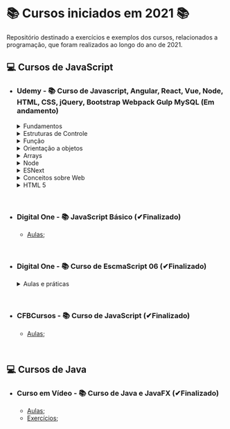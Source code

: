 # 📚 Cursos iniciados em 2021 📚

Repositório destinado a exercícios e exemplos dos cursos, relacionados a programação, que foram realizados ao longo do ano de 2021.

## **💻 Cursos de JavaScript**

- ### **Udemy - 📚 Curso de Javascript, Angular, React, Vue, Node, HTML, CSS, jQuery, Bootstrap Webpack Gulp MySQL (Em andamento)**

  <details>
  <summary> Fundamentos </summary>

  - Bloco;
  - Comentários;
  - Dados;
  - Setenças;
  - Atribuição;
  - Variáveis e constantes;
  - Arrays;
  - Funções;
  - Objeto;
  - Tipagem;
  - Destructuring;
  - Hoisting;
  - Strings;
  - Erros;
  </details>

  <details>
  <summary> Estruturas de Controle </summary>
  
  - [If 01](/JavaScript/Udemy-WebCompleto/Exercicios-JS/controle/if1.js) e [If 02](/JavaScript/Udemy-WebCompleto/Exercicios-JS/controle/if2.js);
  - [If/else 01](/JavaScript/Udemy-WebCompleto/Exercicios-JS/controle/ifElse.js) e [If/else 02](/JavaScript/Udemy-WebCompleto/Exercicios-JS/controle/ifElseIf.js);
  - [Switch](/JavaScript/Udemy-WebCompleto/Exercicios-JS/controle/switch.js);
  - [While](/JavaScript/Udemy-WebCompleto/Exercicios-JS/controle/while.js);
  - [Do while](/JavaScript/Udemy-WebCompleto/Exercicios-JS/controle/doWhile.js);
  - [For](/JavaScript/Udemy-WebCompleto/Exercicios-JS/controle/for1.js) e [For In](/JavaScript/Udemy-WebCompleto/Exercicios-JS/controle/for2.js);
  - [Break e continue](/JavaScript/Udemy-WebCompleto/Exercicios-JS/controle/breakContinue.js);
  </details>
  
  <details>
  <summary> Função </summary>

  - [Cidadão de primeira classe](/JavaScript/Udemy-WebCompleto/Exercicios-JS/funcao/cidadaoPrimeiraClasse.js);
  - [Parâmetros e Retornos são opcionais](/JavaScript/Udemy-WebCompleto/Exercicios-JS/funcao/paramsERetornosSaoOpcionais.js);
  - [Parâmetros variáveis](/JavaScript/Udemy-WebCompleto/Exercicios-JS/funcao/paramsVariaveis.js);
  - [Parâmetro padrão (Antes de depois do Ecmascript 2015)](/JavaScript/Udemy-WebCompleto/Exercicios-JS/funcao/paramsPadrao.js);
  - [This e Bind #01](/JavaScript/Udemy-WebCompleto/Exercicios-JS/funcao/thisEBind1.js) e [This e Bind #02](/JavaScript/Udemy-WebCompleto/Exercicios-JS/funcao/thisEBind2.js);
  - [Arrow function #01](/JavaScript/Udemy-WebCompleto/Exercicios-JS/funcao/arrowFunction1.js), [Arrow function #02](/JavaScript/Udemy-WebCompleto/Exercicios-JS/funcao/arrowFunction2.js) e [Arrow function #03](/JavaScript/Udemy-WebCompleto/Exercicios-JS/funcao/arrowFunction3.js);
  - [Funções anônimas](/JavaScript/Udemy-WebCompleto/Exercicios-JS/funcao/funcoesAnonimas.js);
  - [Funções Callback 01](/JavaScript/Udemy-WebCompleto/Exercicios-JS/funcao/callback1.js), [Funções Callback 02](/JavaScript/Udemy-WebCompleto/Exercicios-JS/funcao/callback2.js) e [Funções Callback 03](/JavaScript/Udemy-WebCompleto/Exercicios-JS/funcao/callback3.js);
  - [Funções Construtoras](/JavaScript/Udemy-WebCompleto/Exercicios-JS/funcao/funcaoConstrutora.js);
  - [Tipos de declaração de funções](/JavaScript/Udemy-WebCompleto/Exercicios-JS/funcao/tiposDeclaracao.js);
  - [Contexto léxico](/JavaScript/Udemy-WebCompleto/Exercicios-JS/funcao/contextoLexico.js);
  - [Closures](/JavaScript/Udemy-WebCompleto/Exercicios-JS/funcao/closure.js);
  - [Factory #01](/JavaScript/Udemy-WebCompleto/Exercicios-JS/funcao/factory1.js) e [Factory #02](/JavaScript/Udemy-WebCompleto/Exercicios-JS/funcao/factory2.js);
  - [Class vs Factory](/JavaScript/Udemy-WebCompleto/Exercicios-JS/funcao/classVsFactory.js);
  - [Desafio função construtora](/JavaScript/Udemy-WebCompleto/Exercicios-JS/funcao/desafioFuncaoConstrutora.js);
  - [IIFE - Immediately Invoked Function Expression](/JavaScript/Udemy-WebCompleto/Exercicios-JS/funcao/iife.js);
  - [Call e Apply](/JavaScript/Udemy-WebCompleto/Exercicios-JS/funcao/callApply.js);
  - Comparação entre string de números;
  - [Exercícios](/JavaScript/Udemy-WebCompleto/Exercicios-JS/funcao/exercicios/);
  </details>

  <details>
  <summary> Orientação a objetos </summary>

  - [Introdução à orientação a objetos](/JavaScript/Udemy-WebCompleto/Exercicios-JS/objetos/oo.js);
  - [Revisão sobre objetos](/JavaScript/Udemy-WebCompleto/Exercicios-JS/objetos/objetoRevisao.js);
  - [Estratégias de criação de objetos](/JavaScript/Udemy-WebCompleto/Exercicios-JS/objetos/criandoObjetos.js)
  - [Objetos Constantes](/JavaScript/Udemy-WebCompleto/Exercicios-JS/objetos/objetosConstantes.js);
  - [Notação literal](/JavaScript/Udemy-WebCompleto/Exercicios-JS/objetos/notacaoLiteral.js);
  - [Getters/Setters](/JavaScript/Udemy-WebCompleto/Exercicios-JS/objetos/getterSetter.js);
  - [Funções importantes dos objetos](/JavaScript/Udemy-WebCompleto/Exercicios-JS/objetos/funcoesImportantes.js);
  - [Herança #01](/JavaScript/Udemy-WebCompleto/Exercicios-JS/objetos/heranca1.js);
  - [Herança #02](/JavaScript/Udemy-WebCompleto/Exercicios-JS/objetos/heranca2.js);
  - [Herança #03](/JavaScript/Udemy-WebCompleto/Exercicios-JS/objetos/heranca3.js);
  - [Herança #04](/JavaScript/Udemy-WebCompleto/Exercicios-JS/objetos/heranca4.js);
  - [Herança #05](/JavaScript/Udemy-WebCompleto/Exercicios-JS/objetos/heranca5.js);
  - [Herança #06](/JavaScript/Udemy-WebCompleto/Exercicios-JS/objetos/heranca6.js);
  - [Evitando modificações](/JavaScript/Udemy-WebCompleto/Exercicios-JS/objetos/evitandoModificacoes.js);
  - [JSON vs Objeto](/JavaScript/Udemy-WebCompleto/Exercicios-JS/objetos/JsonVsObj.js);
  - [Classe #01](/JavaScript/Udemy-WebCompleto/Exercicios-JS/objetos/classe1.js);
  - [Classe #02](/JavaScript/Udemy-WebCompleto/Exercicios-JS/objetos/classe2.js);
  </details>

  <details>
  <summary> Arrays </summary>

  - [Visão geral](/JavaScript/Udemy-WebCompleto/Exercicios-JS/Arrays/arrays.js);
  - [Arrays: Alguns métodos](/JavaScript/Udemy-WebCompleto/Exercicios-JS/Arrays/arrayMetodos.js);
  - [Simulando array com objetos](/JavaScript/Udemy-WebCompleto/Exercicios-JS/Arrays/simulandoArray.js);
  - [Foreach #01](/JavaScript/Udemy-WebCompleto/Exercicios-JS/Arrays/foreach1.js);
  - [Foreach #02](/JavaScript/Udemy-WebCompleto/Exercicios-JS/Arrays/foreach2.js);
  - [Map #01](/JavaScript/Udemy-WebCompleto/Exercicios-JS/Arrays/map1.js);
  - [Map #02](/JavaScript/Udemy-WebCompleto/Exercicios-JS/Arrays/map2.js);
  - [Map #03](/JavaScript/Udemy-WebCompleto/Exercicios-JS/Arrays/map3.js);
  - [Filter #01](/JavaScript/Udemy-WebCompleto/Exercicios-JS/Arrays/filter1.js);
  - [Filter #02](/JavaScript/Udemy-WebCompleto/Exercicios-JS/Arrays/filter2.js);
  - [Reduce #01](/JavaScript/Udemy-WebCompleto/Exercicios-JS/Arrays/reduce1.js);
  - [Reduce #02](/JavaScript/Udemy-WebCompleto/Exercicios-JS/Arrays/reduce2.js);
  - [Reduce #03](/JavaScript/Udemy-WebCompleto/Exercicios-JS/Arrays/reduce3.js);
  - [Imperativo Vs Declarativo](/JavaScript/Udemy-WebCompleto/Exercicios-JS/Arrays/imperativoVsDeclarativo.js);
  - [Concat](/JavaScript/Udemy-WebCompleto/Exercicios-JS/Arrays/concat.js);
  - [FlatMap](/JavaScript/Udemy-WebCompleto/Exercicios-JS/Arrays/flatMap.js);
  - [Exercícios](/JavaScript/Udemy-WebCompleto/Exercicios-JS/Arrays/exercicios/);
  </details>

  <details>
  <summary> Node </summary>

  - [Sistemas de módulos](/JavaScript/Udemy-WebCompleto/Exercicios-JS/node/);
  - [Usando módulos de terceiros](/JavaScript/Udemy-WebCompleto/Exercicios-JS/node/);
  - [Sistema de módulos: Require](/JavaScript/Udemy-WebCompleto/Exercicios-JS/node/pastaA/);
  - Sistema de módulos: Export [Exportar](/JavaScript/Udemy-WebCompleto/Exercicios-JS/node/exportar.js) e [Exportar cliente](/JavaScript/Udemy-WebCompleto/Exercicios-JS/node/exportarCliente.js);
  - [Arquivo packpage.json](/JavaScript/Udemy-WebCompleto/Exercicios-JS/node/funcionarios/);
  - [Instância única vs Nova instância](/JavaScript/Udemy-WebCompleto/Exercicios-JS/node/);
  - [Objeto global do node](/JavaScript/Udemy-WebCompleto/Exercicios-JS/node/);
  - [Entendendo o this](/JavaScript/Udemy-WebCompleto/Exercicios-JS/node/this.js);
  - [Passando parâmetros entre módulos](/JavaScript/Udemy-WebCompleto/Exercicios-JS/node/);
  - [Instalando Deps & Scripts](/JavaScript/Udemy-WebCompleto/Exercicios-JS/node/);
  - [Lendo Arquivos](/JavaScript/Udemy-WebCompleto/Exercicios-JS/node/);
  - [Escrevendo Arquivos](/JavaScript/Udemy-WebCompleto/Exercicios-JS/node/);
  - [Middleware #02](/JavaScript/Udemy-WebCompleto/Exercicios-JS/node/middlewares.js);
  - [Projeto API com Express #01](/JavaScript/Udemy-WebCompleto/Exercicios-JS/node/projeto/);
  - [Projeto API com Express #02](/JavaScript/Udemy-WebCompleto/Exercicios-JS/node/projeto/);
  - [Projeto API com Express #03](/JavaScript/Udemy-WebCompleto/Exercicios-JS/node/projeto/);
  - [Tarefas agendadas com temporizador](/JavaScript/Udemy-WebCompleto/Exercicios-JS/node/temporizador.js);
  - [Process: Entrada e Saída Padrão](/JavaScript/Udemy-WebCompleto/Exercicios-JS/node/entradaESaida.js);
  </details>

  <details>
  <summary> ESNext </summary>

  - [Revisão 01](/JavaScript/Udemy-WebCompleto/Exercicios-JS/esnext/revisao1.js);
  - [Revisão 02](/JavaScript/Udemy-WebCompleto/Exercicios-JS/esnext/revisao2.js);
  - [Revisão 03](/JavaScript/Udemy-WebCompleto/Exercicios-JS/esnext/revisao3.js);
  - [Operador Rest/Spread](/JavaScript/Udemy-WebCompleto/Exercicios-JS/esnext/operadorRestSpread.js);
  - [Tagged Template #01](/JavaScript/Udemy-WebCompleto/Exercicios-JS/esnext/taggedTemplate1.js);
  - [Tagged Template #02](/JavaScript/Udemy-WebCompleto/Exercicios-JS/esnext/taggedTemplate2.js);
  - [Map](/JavaScript/Udemy-WebCompleto/Exercicios-JS/esnext/map.js);
  - [Set](/JavaScript/Udemy-WebCompleto/Exercicios-JS/esnext/set.js);
  - [For Of](/JavaScript/Udemy-WebCompleto/Exercicios-JS/esnext/forOf.js);
  - [Promisses](/JavaScript/Udemy-WebCompleto/Exercicios-JS/esnext/promisses.js);
  - [Callbacks aninhadas](/JavaScript/Udemy-WebCompleto/Exercicios-JS/esnext/usandoCallback.js);
  - [Refatorando Callbacks para Promises](/JavaScript/Udemy-WebCompleto/Exercicios-JS/esnext/usandoPrmises.js);
  - [Async/Await](/JavaScript/Udemy-WebCompleto/Exercicios-JS/esnext/asyncAwait.js);
  - [Promise #01](/JavaScript/Udemy-WebCompleto/Exercicios-JS/esnext/promise1.js);
  - [Promise #02:](/JavaScript/Udemy-WebCompleto/Exercicios-JS/esnext/promise2.js)
    - [Callback Hell](https://github.com/LuizMiguelSR/Cursos_2021/commit/078e0660f7994749ca06acdeb754e442beab34ea);
    - [Usando Promise](https://github.com/LuizMiguelSR/Cursos_2021/commit/1cae992028dd2e9a603b38d20963c888581f3b83);
    - [Executando Promises aninhadas](https://github.com/LuizMiguelSR/Cursos_2021/commit/9693e7c931d4d68affd4bcbdec133580942a9300);
  - [Promise #03](/JavaScript/Udemy-WebCompleto/Exercicios-JS/esnext/promise3.js);
  - [Promise #04](/JavaScript/Udemy-WebCompleto/Exercicios-JS/esnext/promise4.js);
  - [Promise #05](/JavaScript/Udemy-WebCompleto/Exercicios-JS/esnext/promise5.js);
  - Async/Await #01:
    - [Utilizando Promise](https://github.com/LuizMiguelSR/Cursos_2021/commit/a6af24e4f1b437bdf54062a74544019fa649aede);
    - [Utilizando Async/Await](https://github.com/LuizMiguelSR/Cursos_2021/commit/dd2a427e8dd1881568b91649553f13c082d29af9);
  - [Async/Await #02](/JavaScript/Udemy-WebCompleto/Exercicios-JS/esnext/asyncAwait2.js);
  </details>

  <details>
  <summary> Conceitos sobre Web </summary>

  - [Introdução à Web](https://drive.google.com/file/d/1CDEWP1w92_7zOZGzQakmllJN6YxKEpke/edit?disco=AAAAcH0HUuY);
  </details>

  <details>
  <summary> HTML 5 </summary>

  - [Anatomia da Tag](JavaScript/Udemy-WebCompleto/Exercicios-JS/html/anatomiaTag.html);
  - [Anatomia de uma página HTML](JavaScript/Udemy-WebCompleto/Exercicios-JS/html/anatomiaHtml.html);
  </details>

&nbsp;

- ### **Digital One - 📚 JavaScript Básico (✔Finalizado)**

  - [Aulas](/JavaScript/DigitalOne_JavaScript);

&nbsp;

- ### **Digital One - 📚 Curso de EscmaScript 06 (✔Finalizado)**

  <details>
  <summary> Aulas e práticas </summary>

  - [Aula 01](/JavaScript//DigitalOneEcmaScript06essencial/Aula01/);
  - [Aula 02](/JavaScript//DigitalOneEcmaScript06essencial/Aula02/);
  - [Aula 03](/JavaScript//DigitalOneEcmaScript06essencial/Aula03/);
  - [Aula 04](/JavaScript//DigitalOneEcmaScript06essencial/Aula04/);
  - [Aula 05](/JavaScript//DigitalOneEcmaScript06essencial/Aula05/);
  - [Aula 06](/JavaScript//DigitalOneEcmaScript06essencial/Aula06/);
  - [Aula 07](/JavaScript//DigitalOneEcmaScript06essencial/Aula07/);
  - [Aula 08](/JavaScript//DigitalOneEcmaScript06essencial/Aula08/);
  - [Aula 09](/JavaScript//DigitalOneEcmaScript06essencial/Aula09/);
  </details>

&nbsp;

- ### **CFBCursos - 📚 Curso de JavaScript (✔Finalizado)**

  - [Aulas](/JavaScript/CFBCursos);

&nbsp;

## **💻 Cursos de Java**

- ### **Curso em Vídeo - 📚 Curso de Java e JavaFX (✔Finalizado)**

  - [Aulas](/Java/CursoEmVideo/Aulas);
  - [Exercícios](/Java/CursoEmVideo/Tarefas);
